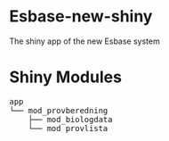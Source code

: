 # Esbase-new-shiny
The shiny app of the new Esbase system

# Shiny Modules

<pre>
app
└── mod_provberedning
    ├── mod_biologdata
    └── mod_provlista
</pre>
